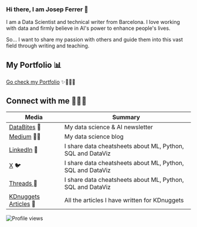 ### Hi there, I am Josep Ferrer 👋

I am a Data Scientist and technical writer from Barcelona. I love working with data and firmly believe in AI's power to enhance people's lives. 

So... I want to share my passion with others and guide them into this vast field through writing and teaching. 

## **My Portfolio** 📊

[Go check my Portfolio](https://github.com/rfeers/data-science-portfolio) ✨👨🏻‍💻


## **Connect with me** 🙋🏻‍♂️

| Media                | Summary                                              |
|----------------------|------------------------------------------------------|
| [DataBites](https://rfeers.substack.com/) 💌     | My data science & AI newsletter                      |
| [Medium](https://medium.com/@rfeers) ✍🏻        | My data science blog |
| [LinkedIn](https://www.linkedin.com/in/josep-ferrer-sanchez/)  💼       | I share data cheatsheets about ML, Python, SQL and DataViz|
| [X](https://twitter.com/rfeers) 🐦        | I share data cheatsheets about ML, Python, SQL and DataViz|
| [Threads ](https://www.threads.net/@rfeers) 🧵        | I share data cheatsheets about ML, Python, SQL and DataViz|
| [KDnuggets Articles](https://www.kdnuggets.com/author/josep-ferrer) 📝 |All the articles I have written for KDnuggets |

![Profile views](https://komarev.com/ghpvc/?username=rfeers&label=Profile%20views&color=blue&style=flat-square)
